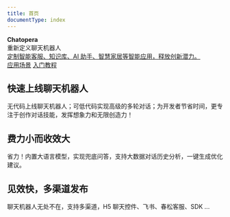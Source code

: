 ```yaml
---
title: 首页
documentType: index
---
```


<style type="text/css">
footer{
  position: relative;
}
</style>

<div class="hero">
  <div class="wrap">
    <div class="text">
      <strong>Chatopera</strong>
    </div>
    <div class="minitext">
     重新定义聊天机器人
    </div>
    <div class="buttons-unit-small">
      <a class="version-link" href="#">定制智能客服、知识库、AI 助手、智慧家居等智能应用，释放创新潜力。</a>
    </div>
    <div class="buttons-unit">
		<a href="/products/chatbot-platform/overview.html" class="button"><i class="glyphicon glyphicon-flag"></i>应用场景</a>
		<a href="/products/chatbot-platform/tutorials/index.html" class="button"><i class="glyphicon glyphicon-send"></i>入门教程</a>
     </div>
  </div>
</div>
<div class="key-section">
  <div class="container">
    <div class="row">
      <div class="col-md-8 col-md-offset-2 text-center">
        <i class="glyphicon glyphicon-magnet"></i>
        <section>
          <h2>快速上线聊天机器人</h2>
          <p class="lead">无代码上线聊天机器人；可低代码实现高级的多轮对话；为开发者节省时间，更专注于创作对话技能，发挥想象力和无限创造力！</p>
        </section>
      </div>
    </div>
  </div>
</div>
<div class="counter-key-section">
  <div class="container">
    <div class="row">
      <div class="col-md-8 col-md-offset-2 text-center">
        <i class="glyphicon glyphicon-leaf"></i>
        <section>
          <h2>费力小而收效大</h2>
          <p class="lead">省力！内置大语言模型，实现兜底问答，支持大数据对话历史分析，一键生成优化建议。</p>
        </section>
      </div>
    </div>
  </div>
</div>
<div class="key-section">
  <div class="container content">
    <div class="row">
      <div class="col-md-8 col-md-offset-2 text-center">
        <i class="glyphicon glyphicon-flash"></i>
        <section>
          <h2>见效快，多渠道发布</h2>
          <p class="lead">聊天机器人无处不在，支持多渠道，H5 聊天控件、飞书、春松客服、SDK ... </p>
        </section>
      </div>
    </div>
  </div>
</div>

